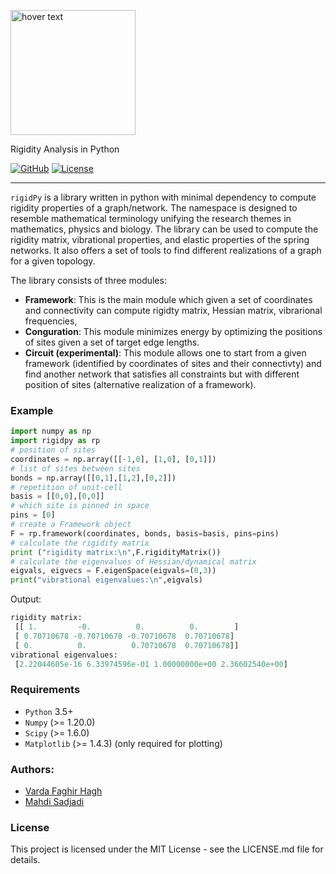 <p align="left">
  <img src="./images/logo.png" width="200" title="hover text">
</p>
Rigidity Analysis in Python

[![GitHub](https://img.shields.io/badge/GitHub-rigidPy-blue)](https://github.com/VardaHagh/Rigidpy/)
[![License](https://img.shields.io/badge/License-MIT-green.svg)](https://opensource.org/licenses/MIT)

***
`rigidPy` is a library written in python with minimal dependency to compute
rigidity properties of a graph/network. The namespace is designed to
resemble mathematical terminology unifying the research themes in mathematics, physics and biology. 
The library can be used to compute the rigidity matrix, vibrational properties, and 
elastic properties of the spring networks. It also offers a set of
tools to find different realizations of a graph for a given topology.

The library consists of three modules:

* **Framework**: This is the main module which given a set of coordinates and 
  connectivity can compute rigidty matrix, Hessian matrix, vibrarional frequencies, 
* **Conguration**: This module minimizes energy by optimizing the positions of sites 
  given a set of target edge lengths.
* **Circuit (experimental)**: This module allows one to start from a given framework 
  (identified by coordinates of sites and their connectivty) and find another network 
  that satisfies all constraints but with different position of sites (alternative 
  realization of a framework).

### Example

```python
import numpy as np
import rigidpy as rp
# position of sites
coordinates = np.array([[-1,0], [1,0], [0,1]])
# list of sites between sites
bonds = np.array([[0,1],[1,2],[0,2]])
# repetition of unit-cell
basis = [[0,0],[0,0]]
# which site is pinned in space
pins = [0]
# create a Framework object
F = rp.framework(coordinates, bonds, basis=basis, pins=pins)
# calculate the rigidity matrix
print ("rigidity matrix:\n",F.rigidityMatrix())
# calculate the eigenvalues of Hessian/dynamical matrix
eigvals, eigvecs = F.eigenSpace(eigvals=(0,3))
print("vibrational eigenvalues:\n",eigvals)
```

Output:
```python
rigidity matrix:
 [[ 1.         -0.          0.          0.        ]
 [ 0.70710678 -0.70710678 -0.70710678  0.70710678]
 [ 0.          0.          0.70710678  0.70710678]]
vibrational eigenvalues:
 [2.22044605e-16 6.33974596e-01 1.00000000e+00 2.36602540e+00]
```


### Requirements

* `Python` 3.5+
* `Numpy` (>= 1.20.0)
* `Scipy` (>= 1.6.0)
* `Matplotlib` (>= 1.4.3) (only required for plotting)

### Authors:

* [Varda Faghir Hagh](https://github.com/vfaghirh)
* [Mahdi Sadjadi](https://github.com/Mahdisadjadi)

### License
This project is licensed under the MIT License - see the LICENSE.md file for details.
